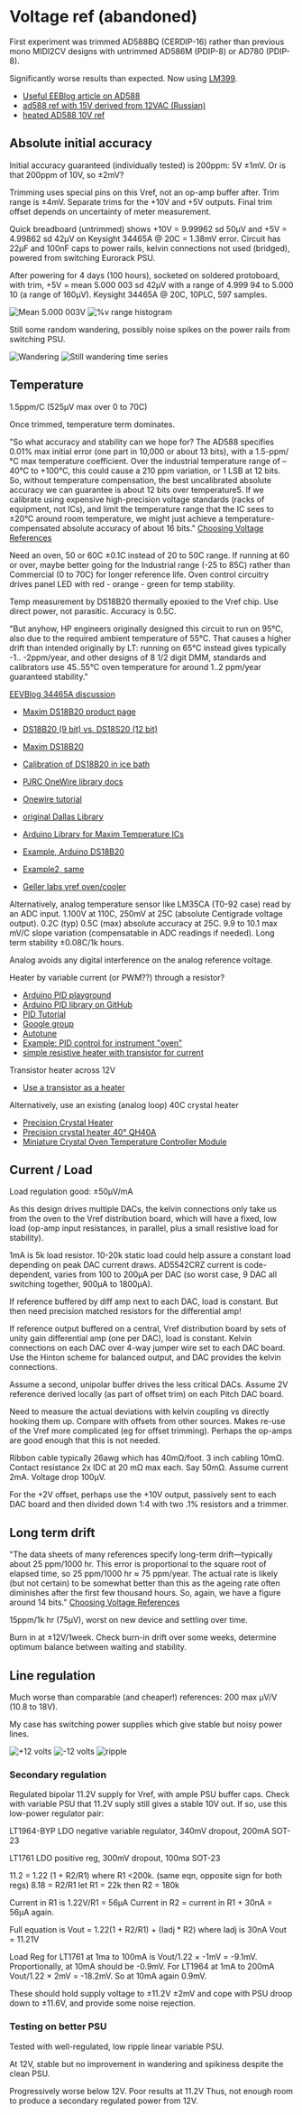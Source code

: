 # Voltage ref (abandoned)

First experiment was trimmed AD588BQ (CERDIP-16) rather than previous mono MIDI2CV designs with untrimmed AD586M (PDIP-8) or AD780 (PDIP-8).

Significantly worse results than expected. Now using [LM399](voltage-ref-LM399.md).

- [Useful EEBlog article on AD588](https://www.eevblog.com/forum/testgear/ad588-reference-10-volt-0-01-1-5-ppmdeg-simple-rugged-and-affordable/)
- [ad588 ref with 15V derived from 12VAC (Russian)](http://radio-hobby.org/modules/news/article.php?storyid=1226)
- [heated AD588 10V ref](http://www.eevblog.com/forum/metrology/temperature-stabilised-enclosures-heating-and-or-cooling/msg1414486/#msg1414486)

## Absolute initial accuracy

Initial accuracy guaranteed (individually tested) is 200ppm: 5V ±1mV. Or is that 200ppm of 10V, so ±2mV?

Trimming uses special pins on this Vref, not an op-amp buffer after. Trim range is ±4mV. Separate trims for the +10V and +5V outputs.
Final trim offset depends on uncertainty of meter measurement.

Quick breadboard (untrimmed) shows +10V = 9.99962 sd 50μV and +5V = 4.99862 sd 42μV on Keysight 34465A @ 20C = 1.38mV error. Circuit has 22μF and 100nF caps to power rails, kelvin connections not used (bridged), powered from switching Eurorack PSU.

After powering for 4 days (100 hours), socketed on soldered protoboard, with trim, +5V = mean 5.000 003 sd 42μV with a range of 4.999 94 to 5.000 10 (a range of 160μV). Keysight 34465A @ 20C, 10PLC, 597 samples.

![Mean 5.000 003V](../img/AD588/5V-trimmed.png)
![%v range histogram](../img/AD588/5V-range2.png)

Still some random wandering, possibly noise spikes on the power rails from switching PSU.

![Wandering](../img/AD588/5V-wandering2.png)
![Still wandering time series](img/AD588/5V-still-wandering.png)

## Temperature

1.5ppm/C (525μV max over 0 to 70C)

Once trimmed, temperature term dominates.

"So what accuracy and stability can we hope for? The AD588 specifies 0.01% max initial error (one part in 10,000 or about 13 bits), with a 1.5-ppm/°C max temperature coefficient. Over the industrial temperature range of –40°C to +100°C, this could cause a 210 ppm variation, or 1 LSB at 12 bits. So, without temperature compensation, the best uncalibrated absolute accuracy we can guarantee is about 12 bits over temperature5. If we calibrate using expensive high-precision voltage standards (racks of equipment, not ICs), and limit the temperature range that the IC sees to ±20°C around room temperature, we might just achieve a temperature-compensated absolute accuracy of about 16 bits."
[Choosing Voltage References](http://www.analog.com/en/analog-dialogue/raqs/raq-issue-114.html)

Need an oven, 50 or 60C ±0.1C instead of 20 to 50C range. If running at 60 or over, maybe better going for the Industrial range (-25 to 85C) rather than Commercial (0 to 70C) for longer reference life. Oven control circuitry drives panel LED with red - orange - green for temp stability.

Temp measurement by DS18B20 thermally epoxied to the Vref chip. Use direct power, not parasitic. Accuracy is 0.5C.

"But anyhow, HP engineers originally designed this circuit to run on 95°C, also due to the required ambient temperature of 55°C.
That causes a higher drift than intended originally by LT: running on 65°C instead gives typically -1.. -2ppm/year, and other designs of 8 1/2 digit DMM, standards and calibrators use 45..55°C oven temperature for around 1..2 ppm/year guaranteed stability."

[EEVBlog 34465A discussion](http://www.eevblog.com/forum/testgear/keysight's-new-34465a-(6-5-digit)-and-34470a-(7-5-digit)-bench-multimeters/msg626805/#msg626805)

- [Maxim DS18B20 product page](https://www.maximintegrated.com/en/products/analog/sensors-and-sensor-interface/DS18B20.html)
- [DS18B20 (9 bit) vs. DS18S20 (12 bit)](https://www.maximintegrated.com/en/app-notes/index.mvp/id/4377)
- [Maxim DS18B20](http://vwlowen.co.uk/arduino/ds18b20/ds18b20.htm)
- [Calibration of DS18B20 in ice bath](http://www.kandrsmith.org/RJS/Misc/Hygrometers/absolutetemperature.html)
- [PJRC OneWire library docs](https://www.pjrc.com/teensy/td_libs_OneWire.html)
- [Onewire tutorial](https://playground.arduino.cc/Learning/OneWire)
- [original Dallas Library](https://www.milesburton.com/Dallas_Temperature_Control_Library)
- [Arduino Library for Maxim Temperature ICs](https://github.com/milesburton/Arduino-Temperature-Control-Library)
- [Example, Arduino DS18B20](https://create.arduino.cc/projecthub/everth-villamil-ruiz/temperature-sensor-ds18b20-3decfc)
- [Example2, same](https://create.arduino.cc/projecthub/TheGadgetBoy/ds18b20-digital-temperature-sensor-and-arduino-9cc806)

- [Geller labs vref oven/cooler](https://web.archive.org/web/20140524004806/http://www.gellerlabs.com:80/SVR_TempcoTest.htm)

Alternatively, analog temperature sensor like LM35CA (T0-92 case) read by an ADC input. 1.100V at 110C, 250mV at 25C (absolute Centigrade voltage output). 0.2C (typ) 0.5C (max) absolute accuracy at 25C. 9.9 to 10.1 max mV/C slope variation (compensatable in ADC readings if needed). Long term stability ±0.08C/1k hours.

Analog avoids any digital interference on the analog reference voltage.

Heater by variable current (or PWM??) through a resistor?

- [Arduino PID playground](http://playground.arduino.cc/Code/PIDLibrary)
- [Arduino PID library on GitHub](https://github.com/br3ttb/Arduino-PID-Library/)
- [PID Tutorial](http://brettbeauregard.com/blog/2011/04/improving-the-beginners-pid-introduction/)
- [Google group](https://groups.google.com/forum/#!forum/diy-pid-control)
- [Autotune](https://playground.arduino.cc/Code/PIDAutotuneLibrary)
- [Example: PID control for instrument "oven"](https://groups.google.com/forum/#!topic/diy-pid-control/4EY679OWbQw)
- [simple resistive heater with transistor for current](https://www.alanzucconi.com/2016/08/02/arduino-heater-2/)

Transistor heater across 12V

- [Use a transistor as a heater](https://www.edn.com/design/components-and-packaging/4371386/Use-a-transistor-as-a-heater)

Alternatively, use an existing (analog loop) 40C crystal heater

- [Precision Crystal Heater](http://janielectronics.com/index.php?route=product/product&product_id=117)
- [Precision crystal heater 40° QH40A](https://shop.kuhne-electronic.de/kuhne/en/shop/accessoires/crystal-heater/Precision+crystal+heater+40%C2%B0+QH40A/?card=724#_tab_content2)
- [Miniature Crystal Oven Temperature Controller Module](http://www.masterscommunications.com/products/ch/ch25_docs.html)

## Current / Load

Load regulation good: ±50μV/mA

As this design drives multiple DACs, the kelvin connections only take us from the oven to the Vref distribution board, which will have a fixed, low load (op-amp input resistances, in parallel, plus a small resistive load for stability).

1mA is 5k load resistor. 10-20k static load could help assure a constant load depending on peak DAC current draws. AD5542CRZ current is code-dependent, varies from 100 to 200μA per DAC (so worst case, 9 DAC all switching together, 900μA to 1800μA).

If reference buffered by diff amp next to each DAC, load is constant. But then need precision matched resistors for the differential amp!

If reference output buffered on a central, Vref distribution board by sets of unity gain differential amp (one per DAC), load is constant. Kelvin connections on each DAC over 4-way jumper wire set to each DAC board. Use the Hinton scheme for balanced output, and DAC provides the kelvin connections.

Assume a second, unipolar buffer drives the less critical DACs. Assume 2V reference derived locally (as part of offset trim) on each Pitch DAC board.

Need to measure the actual deviations with kelvin coupling vs directly hooking them up. Compare with offsets from other sources. Makes re-use of the Vref more complicated (eg for offset trimming). Perhaps the op-amps are good enough that this is not needed.

Ribbon cable typically 26awg which has 40mΩ/foot. 3 inch cabling 10mΩ. Contact resistance 2x IDC at 20 mΩ max each. Say 50mΩ. Assume current 2mA. Voltage drop 100μV.

For the +2V offset, perhaps use the +10V output, passively sent to each DAC board and then divided down 1:4 with two .1% resistors and a trimmer.

## Long term drift

"The data sheets of many references specify long-term drift—typically about 25 ppm/1000 hr. This error is proportional to the square root of elapsed time, so 25 ppm/1000 hr ≈ 75 ppm/year. The actual rate is likely (but not certain) to be somewhat better than this as the ageing rate often diminishes after the first few thousand hours. So, again, we have a figure around 14 bits."
[Choosing Voltage References](http://www.analog.com/en/analog-dialogue/raqs/raq-issue-114.html)

15ppm/1k hr (75μV), worst on new device and settling over time.

Burn in at ±12V/1week. Check burn-in drift over some weeks, determine optimum balance between waiting and stability.

## Line regulation

Much worse than comparable (and cheaper!) references: 200 max μV/V (10.8 to 18V).

My case has switching power supplies which give stable but noisy power lines.

![+12 volts](../img/AD588/PS-+12V.png)
![-12 volts](../img/AD588/PS--12V.png)
![ripple](../img/AD588/PS-AC-ripple.png)

### Secondary regulation

Regulated bipolar 11.2V supply for Vref, with ample PSU buffer caps. Check with variable PSU that 11.2V suply still gives a stable 10V out. If so, use this low-power regulator pair:

LT1964-BYP LDO negative variable regulator, 340mV dropout, 200mA SOT-23

LT1761 LDO positive reg, 300mV dropout, 100ma SOT-23

11.2 = 1.22 (1 + R2/R1) where R1 <200k. (same eqn, opposite sign for both regs)
8.18 = R2/R1 let R1 = 22k then R2 = 180k

Current in R1 is 1.22V/R1 = 56μA
Current in R2 = current in R1 + 30nA = 56μA again.

Full equation is
Vout = 1.22(1 + R2/R1) + (Iadj * R2) where Iadj is 30nA
Vout = 11.21V

Load Reg for LT1761 at 1ma to 100mA is Vout/1.22 × -1mV = -9.1mV. Proportionally, at 10mA should be -0.9mV. For LT1964 at 1mA to 200mA  Vout/1.22 × 2mV = -18.2mV. So at 10mA again 0.9mV.

These should hold supply voltage to ±11.2V ±2mV and cope with PSU droop down to ±11.6V, and provide some noise rejection.

### Testing on better PSU

Tested with  well-regulated, low ripple linear variable PSU.

At 12V, stable but no improvement in wandering and spikiness despite the clean PSU.

Progressively worse below 12V. Poor results at 11.2V
Thus, not enough room to produce a secondary regulated power from 12V.


